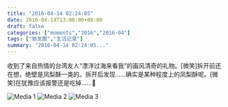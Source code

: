 ```yaml
---
title: "2016-04-14 02:24:05"
date: 2016-04-14T13:00:00+08:00
draft: false
categories: ["moments","2016","2016-04"]
tags: ["朋友圈","生活记录"]
summary: "2016-04-14 02:24:05..."
---
```


收到了来自热情的台湾友人“漂洋过海来看我”的画风清奇的礼物。[微笑]拆开前还在想，绝壁是凤梨酥一类的。拆开后发现……确实是某种程度上的凤梨酥呢。[微笑]在犹豫应该报警还是吃掉……🤔️

![Media 1](/Moments/photos/2016-04-14/201604140224050.jpg)
![Media 2](/Moments/photos/2016-04-14/201604140224051.jpg)
![Media 3](/Moments/photos/2016-04-14/201604140224052.jpg)

